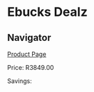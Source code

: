 
# Ebucks Dealz
## Navigator
[Product Page](https://www.ebucks.com/web/shop/productSelected.do?prodId=1227966273&catId=1130195724)

Price: R3849.00

Savings: 


	